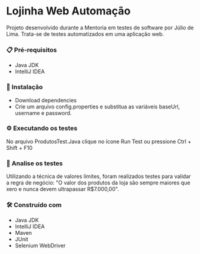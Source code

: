 # Lojinha Web Automação

Projeto desenvolvido durante a Mentoria em testes de software por Júlio de Lima.
Trata-se de testes automatizados em uma aplicação web. 


### 📋 Pré-requisitos

 - Java JDK
 - IntelliJ IDEA

### 🔧 Instalação

 - Download dependencies
 - Crie um arquivo config.properties e substitua as variáveis baseUrl, username e password.

### ⚙️ Executando os testes

No arquivo ProdutosTest.Java clique no ícone Run Test ou pressione Ctrl + Shift + F10

### 🔩 Analise os testes 

Utilizando a técnica de valores limites, foram realizados testes para validar a regra de negócio:
 "O valor dos produtos da loja são sempre maiores que xero e nunca devem ultrapassar R$7.000,00".

### 🛠️ Construído com

 - Java JDK
 - IntelliJ IDEA
 - Maven
 - JUnit
 - Selenium WebDriver
